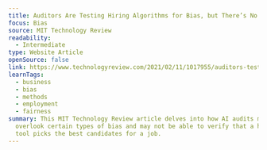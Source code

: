 ```yaml
---
title: Auditors Are Testing Hiring Algorithms for Bias, but There’s No Easy Fix
focus: Bias
source: MIT Technology Review
readability:
  - Intermediate
type: Website Article
openSource: false
link: https://www.technologyreview.com/2021/02/11/1017955/auditors-testing-ai-hiring-algorithms-bias-big-questions-remain/
learnTags:
  - business
  - bias
  - methods
  - employment
  - fairness
summary: This MIT Technology Review article delves into how AI audits may
  overlook certain types of bias and may not be able to verify that a hiring
  tool picks the best candidates for a job.
---
```


